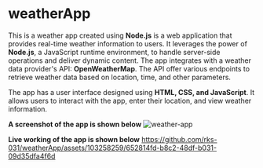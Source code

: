 # weatherApp
This is a weather app created using **Node.js** is a web application that provides real-time weather information to users. 
It leverages the power of **Node.js**, a JavaScript runtime environment, to handle server-side operations and deliver dynamic content. 
The app integrates with a weather data provider's API: **OpenWeatherMap**. The API offer various endpoints to retrieve weather data based on location, time, and other parameters.

The app has a user interface designed using **HTML, CSS, and JavaScript**. It allows users to interact with the app, enter their location, and view weather information.

**A screenshot of the app is shown below**
![weather-app](https://github.com/rks-031/weatherApp/assets/103258259/faf850be-e286-4479-b405-11ce05b9271f)

**Live working of the app is shown below**
https://github.com/rks-031/weatherApp/assets/103258259/652814fd-b8c2-48df-b031-09d35dfa4f6d

